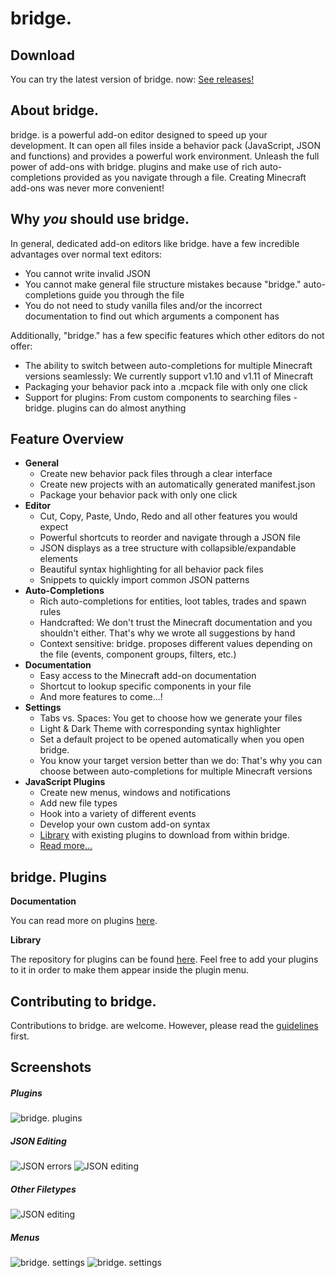 # bridge.

## Download
You can try the latest version of bridge. now: [See releases!](https://github.com/solvedDev/bridge./releases)

## About bridge.
bridge. is a powerful add-on editor designed to speed up your development. It can open all files inside a behavior pack (JavaScript, JSON and functions) and provides a powerful work environment.
Unleash the full power of add-ons with bridge. plugins and make use of rich auto-completions provided as you navigate through a file. Creating Minecraft add-ons was never more convenient!

## Why *you* should use bridge.
In general, dedicated add-on editors like bridge. have a few incredible advantages over normal text editors:
- You cannot write invalid JSON
- You cannot make general file structure mistakes because "bridge." auto-completions guide you through the file
- You do not need to study vanilla files and/or the incorrect documentation to find out which arguments a component has

Additionally, "bridge." has a few specific features which other editors do not offer:
- The ability to switch between auto-completions for multiple Minecraft versions seamlessly: We currently support v1.10 and v1.11 of Minecraft
- Packaging your behavior pack into a .mcpack file with only one click
- Support for plugins: From custom components to searching files - bridge. plugins can do almost anything

## Feature Overview
- __General__
   - Create new behavior pack files through a clear interface
   - Create new projects with an automatically generated manifest.json
   - Package your behavior pack with only one click
- __Editor__
   - Cut, Copy, Paste, Undo, Redo and all other features you would expect
   - Powerful shortcuts to reorder and navigate through a JSON file
   - JSON displays as a tree structure with collapsible/expandable elements
   - Beautiful syntax highlighting for all behavior pack files
   - Snippets to quickly import common JSON patterns
- __Auto-Completions__
   - Rich auto-completions for entities, loot tables, trades and spawn rules
   - Handcrafted: We don't trust the Minecraft documentation and you shouldn't either. That's why we wrote all suggestions by hand
   - Context sensitive: bridge. proposes different values depending on the file (events, component groups, filters, etc.)
- __Documentation__
   - Easy access to the Minecraft add-on documentation
   - Shortcut to lookup specific components in your file
   - And more features to come...!
- __Settings__
   - Tabs vs. Spaces: You get to choose how we generate your files
   - Light & Dark Theme with corresponding syntax highlighter
   - Set a default project to be opened automatically when you open bridge.
   - You know your target version better than we do: That's why you can choose between auto-completions for multiple Minecraft versions
- __JavaScript Plugins__
   - Create new menus, windows and notifications
   - Add new file types
   - Hook into a variety of different events
   - Develop your own custom add-on syntax
   - [Library](https://github.com/solvedDev/bridge-plugins) with existing plugins to download from within bridge.
   - [Read more...](https://github.com/solvedDev/bridge./blob/master/plugins/getting-started.md)

## bridge. Plugins
__Documentation__

You can read more on plugins [here](https://github.com/solvedDev/bridge./blob/master/plugins/getting-started.md).

__Library__

The repository for plugins can be found [here](https://github.com/solvedDev/bridge-plugins). Feel free to add your plugins to it in order to make them appear inside the plugin menu.

## Contributing to bridge.
Contributions to bridge. are welcome. However, please read the [guidelines](https://github.com/solvedDev/bridge./blob/master/CONTRIBUTING.md) first.

## Screenshots
##### Plugins
![bridge. plugins](https://github.com/solvedDev/bridge./raw/master/images/bridge_plugin.png)
##### JSON Editing
![JSON errors](https://github.com/solvedDev/bridge./raw/master/images/screenshot_1.png)
![JSON editing](https://github.com/solvedDev/bridge./raw/master/images/screenshot_2.png)
##### Other Filetypes
![JSON editing](https://github.com/solvedDev/bridge./raw/master/images/screenshot_5.png)
##### Menus
![bridge. settings](https://github.com/solvedDev/bridge./raw/master/images/screenshot_3.png)
![bridge. settings](https://github.com/solvedDev/bridge./raw/master/images/screenshot_4.png)
